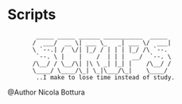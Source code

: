 # Scripts

            _____ _____ ______ ___________  _____ 
           /  ___/  __ \| ___ \_   _| ___ \/  ___|
           \ `--.| /  \/| |_/ / | | | |_/ /\ `--. 
            `--. \ |    |    /  | | |  __/  `--. \
           /\__/ / \__/\| |\ \ _| |_| |    /\__/ /
           \____/ \____/\_| \_|\___/\_|    \____/ 
            ..I make to lose time instead of study.
           
           
@Author Nicola Bottura
